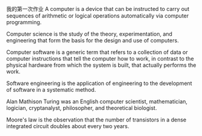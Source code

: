 我的第一次作业
A computer is a device that can be instructed to carry out sequences of arithmetic or logical operations automatically via computer programming. 

Computer science is the study of the theory, experimentation, and engineering that form the basis for the design and use of computers. 

Computer software is a generic term that refers to a collection of data or computer instructions that tell the computer how to work, in contrast to the physical hardware from which the system is built, that actually performs the work.

Software engineering is the application of engineering to the development of software in a systematic method.

Alan Mathison Turing was an English computer scientist, mathematician, logician, cryptanalyst, philosopher, and theoretical biologist.

Moore's law is the observation that the number of transistors in a dense integrated circuit doubles about every two years. 
